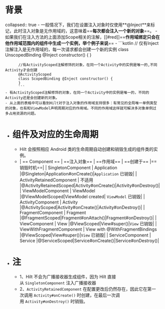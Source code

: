# 背景
collapsed:: true
	- 一般情况下，我们在设置注入对象时仅使用**@Inject**来标记，此时注入对象是无作用域的，这意味着==**每次都会注入一个新的对象**==。
	- 如果我们在注入方法的上面添加Scope相关的注解，[[#red]]==**作用域绑定只会在他作用域范围内的组件中生成一个实例，举个例子来说**==
		- ```kotlin
		  // 仅有Inject注解注入是无作用域的，每一次请求都会创建一个新的实例
		  class UnscopedBinding @Inject constructor() {
		  }
		  
		  //有ActivityScoped注解修饰的对象，在同一个Activity中的实例是唯一的,不同Activity才会创建
		  @ActivityScoped
		  class ScopedBinding @Inject constructor() {
		  }
		  ```
	- 有ActivityScoped注解修饰的对象，在同一个Activity中的实例是唯一的，不同的Activity还是会创建新的对象。
	- 从上面的表格中可以看到Hilt对于注入对象的作用域支持很多：有常见的全局唯一单例类型的对象，也有和ViewModel声明周期对应的作用域。不同的作用域这样就可解决多对象单例过多占用资源的问题。
- # 组件及对应的生命周期
	- Hilt 会按照相应 Android 类的生命周期自动创建和销毁生成的组件类的实例。
	- |  == Component ==   | ==注入对象==  | ==作用域==  | ==创建于==  |==销毁时机==|
	  |  SingletonComponent  | Application  |@Singleton|Application#onCreate()|`Application` 已销毁|
	  |  ActivityRetainedComponent  | 不适用  |@ActivityRetainedScoped|Activity#onCreate()|Activity#onDestroy()|
	  |  ViewModelComponent  | ViewModel  |@ViewModelScoped|ViewModel created| `ViewModel` 已销毁|
	  |  ActivityComponent  | Activity  |@ActivityScoped|Activity#onCreate()|Activity#onDestroy()|
	  |  FragmentComponent  | Fragment  |@FragmentScoped|Fragment#onAttach()|Fragment#onDestroy()|
	  |  ViewComponent  | View  |@ViewScoped|View#super()|`View` 已销毁|
	  |  ViewWithFragmentComponent  | View with @WithFragmentBindings  |@ViewScoped|View#super()|`View` 已销毁|
	  |  ServiceComponent  | Service  |@ServiceScoped|Service#onCreate()|Service#onDestroy()|
- # 注
	- 1、Hilt 不会为广播接收器生成组件，因为 Hilt 直接从 `SingletonComponent` 注入广播接收器
	- 2、`ActivityRetainedComponent` 在配置更改后仍然存在，因此它在第一次调用 `Activity#onCreate()` 时创建，在最后一次调用 `Activity#onDestroy()` 时销毁。